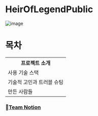 # HeirOfLegendPublic
![image](https://github.com/user-attachments/assets/191012f0-a567-4c9a-8d23-e057cab5847a)

# 목차

<table>
  <tr>
    <th>프로젝트 소개</th>
  </tr>
  <tr>
    <td>사용 기술 스택</td>
  </tr>
  <tr>
    <td>기술적 고민과 트러블 슈팅</td>
  </tr>
  <tr>
    <td>만든 사람들</td>
  </tr>
</table>


### 🎎[Team Notion](https://www.notion.so/teamsparta/619f97d922e8454bb7be43ffdf34d62d)



